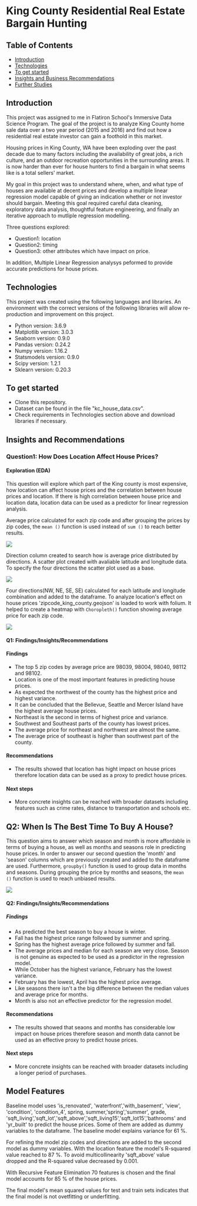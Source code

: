 
# King County Residential Real Estate Bargain Hunting
## Table of Contents
* [Introduction](#introduction)
* [Technologies](#technologies)
* [To get started](#to-get-started)
* [Insights and Business Recommendations](#insights-and-business-recommendations)
* [Further Studies](#further-studies)

## Introduction
This project was assigned to me in Flatiron School's Immersive Data Science Program. The goal of the project is to analyze King County home sale data over a two year period (2015 and 2016) and find out how a residential real estate investor can gain a foothold in this market.

Housing prices in King County, WA have been exploding over the past decade due to many factors including the availability of great jobs, a rich culture, and an outdoor recreation opportunities in the surrounding areas. It is now harder than ever for house hunters to find a bargain in what seems like is a total sellers' market. 

My goal in this project was to understand where, when, and what type of houses are available at decent prices and develop a multiple linear regression model capable of giving an indication whether or not investor should bargain. Meeting this goal required careful data cleaning, exploratory data analysis, thoughtful feature engineering, and finally an iterative approach to mutliple regression modelling.

Three questions explored:
- Question1: location
- Question2: timing
- Question3: other attributes which have impact on price.

In addition, Multiple Linear Regression analysys peformed to provide accurate predictions for house prices.

## Technologies
This project was created using the following languages and libraries. An environment with the correct versions of the following libraries will allow re-production and improvement on this project. 

* Python version: 3.6.9
* Matplotlib version: 3.0.3
* Seaborn version: 0.9.0
* Pandas version: 0.24.2
* Numpy version: 1.16.2
* Statsmodels version: 0.9.0
* Scipy version: 1.2.1
* Sklearn version: 0.20.3


## To get started

* Clone this repository.
* Dataset can be found in the file "kc_house_data.csv".
* Check requirements in Technologies section above and download libraries if necessary.

## Insights and Recommendations

### Question1: How Does Location Affect House Prices?

#### Exploration (EDA)
This question will explore which part of the King county is most expensive, how location can affect house prices and the correlation between house prices and location. If there is high correlation between house price and location data, location data can be used as a predictor for linear regression analysis.  

Average price calculated for each zip code and after grouping the prices by zip codes, the `mean ()` function is used instead of `sum ()` to reach better results. 

<img src = images/Screenshot1.png>

Direction column created to search how is average price distributed by directions. A scatter plot created with avaliable latitude and longitude data. To specify the four directions the scatter plot used as a base.

<img src= images/Screenshot2.png>


Four directions(NW, NE, SE, SE) calculated for each latitude and longitude combination and added to the dataframe. To analyze location's effect on house prices 'zipcode_king_county.geojson' is loaded to work with folium. It helped to create a heatmap with `Choropleth()` function showing average price for each zip code.  

<img src=images/Screenshot3.png >
                 

#### Q1: Findings/Insights/Recommendations

#### Findings

- The top 5 zip codes by average price are 98039, 98004, 98040, 98112 and 98102.
- Location is one of the most important features in predicting house prices.
- As expected the northwest of the county has the highest price and highest variance.
- It can be concluded that the Bellevue, Seattle and Mercer Island have the highest average house prices.
- Northeast is the second in terms of highest price and variance.
- Southwest and Southeast parts of the county has lowest prices.
- The average price for northeast and northwest are almost the same.
- The average price of southeast is higher than southwest part of the county.


#### Recommendations

- The results showed that location has hight impact on house prices therefore location data can be used as a proxy to predict house prices.   
 
#### Next steps

- More concrete insights can be reached with broader datasets including features such as crime rates, distance to transportation and schools etc.  


## Q2: When Is The Best Time To Buy A House?
This question aims to answer which season and month is more affordable in terms of buying a house, as well as months and seasons role in predicting house prices. In order to answer our second question the 'month' and 'season' columns which are previously created and added to the dataframe are used. Furthermore, `groupby()` function is used to group data in months and seasons. During grouping the price by months and seasons, the `mean ()` function is used to reach unbiased results.

<img src = images/Screen%20Shot%202020-05-17%20at%2010.58.45%20PM.png >

#### Q2: Findings/Insights/Recommendations

##### Findings

- As predicted the best season to buy a house is winter.
- Fall has the highest price range followed by summer and spring.
- Spring has the highest average price followed by summer and fall.
- The average prices and median for each season are very close. Season is not genuine as expected to be used as a predictor in the regression model.
- While October has the highest variance, February has the lowest variance.
- February has the lowest, April has the highest price average.
- Like seasons there isn't a the big difference between the median values and average price for months.
- Month is also not an effective predictor for the regression model.


#### Recommendations

- The results showed that seaons and months has considerable low impact on house prices therefore season and month data cannot be used as an effective proxy to predict house prices.   
 
 
#### Next steps

- More concrete insights can be reached with broader datasets including a longer period of purchases. 


## Model Features

Baseline model uses 'is_renovated', 'waterfront','with_basement', 'view', 'condition', 'condition_4', spring, summer,'spring','summer', grade, 'sqft_living','sqft_lot','sqft_above','sqft_living15','sqft_lot15','bathrooms' and 'yr_built' to predict the house prices. Some of them are added as dummy variables to the dataframe. The baseline model explains variance for 61 %.

For refining the model zip codes and directions are added to the second model as dummy variables. With the location feature the model's R-squared value reached to 87 %. To avoid multicollinearity 'sqft_above' value dropped and the R-squared value decreased by 0.001.

With Recursive Feature Elimination 70 features is chosen and the final model accounts for 85 % of the house prices.


The final model's mean squared values for test and train sets indicates that the final model is not ovetfitting or underfitting.

